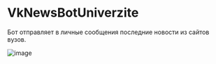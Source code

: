 # VkNewsBotUniverzite
Бот отправляет в личные сообщения последние новости из сайтов вузов.


![image](https://user-images.githubusercontent.com/38671587/175695674-14936ac3-46dc-425c-8df6-709ca4c58c9a.png)
